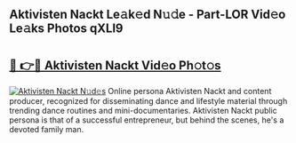 ## Aktivisten Nackt Le𝚊k𝚎d N𝚞𝚍e - Part-LOR Vid𝚎o Le𝚊ks Photos qXLl9

# <h2><a href="http://fbau4rk.evod.top/?m=Aktivisten+Nackt">🔗 👉🔴 Aktivisten Nackt Vid𝚎o Ph𝚘t𝚘s</a></h2>

[![Aktivisten Nackt N𝚞d𝚎s](https://i.imgur.com/8V9OHl7.gif)](http://fbau4rk.evod.top/?m=Aktivisten+Nackt)
Online persona Aktivisten Nackt and content producer, recognized for disseminating dance and lifestyle material through trending dance routines and mini-documentaries. Aktivisten Nackt public persona is that of a successful entrepreneur, but behind the scenes, he's a devoted family man. 
